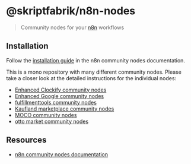 # @skriptfabrik/n8n-nodes

> Community nodes for your [n8n](https://n8n.io/) workflows

## Installation

Follow the [installation guide](https://docs.n8n.io/integrations/community-nodes/installation/) in the n8n community
nodes documentation.

This is a mono repository with many different community nodes.
Please take a closer look at the detailed instructions for the individual nodes:

- [Enhanced Clockify community nodes](nodes/clockify-enhanced/README.md)
- [Enhanced Google community nodes](nodes/google-enhanced/README.md)
- [fulfillmenttools community nodes](nodes/fulfillmenttools/README.md)
- [Kaufland marketplace community nodes](nodes/kaufland-marketplace/README.md)
- [MOCO community nodes](nodes/moco/README.md)
- [otto market community nodes](nodes/otto-market/README.md)

## Resources

- [n8n community nodes documentation](https://docs.n8n.io/integrations/community-nodes/)
